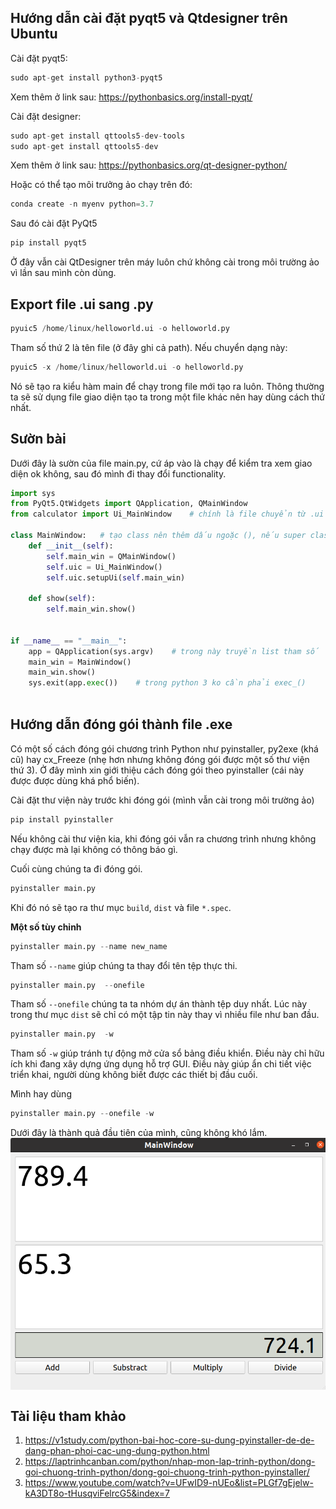 ## Hướng dẫn cài đặt pyqt5 và Qtdesigner trên Ubuntu

Cài đặt pyqt5:
```python
sudo apt-get install python3-pyqt5
```
Xem thêm ở link sau: https://pythonbasics.org/install-pyqt/

Cài đặt designer:
```python
sudo apt-get install qttools5-dev-tools
sudo apt-get install qttools5-dev
```
Xem thêm ở link sau: https://pythonbasics.org/qt-designer-python/ 

Hoặc có thể tạo môi trưởng ảo chạy trên đó:
```python
conda create -n myenv python=3.7
```
Sau đó cài đặt PyQt5
```python
pip install pyqt5
```
Ở đây vẫn cài QtDesigner trên máy luôn chứ không cài trong môi trường ảo vì lần sau mình còn dùng.

## Export file .ui sang .py
```python
pyuic5 /home/linux/helloworld.ui -o helloworld.py
```
Tham số thứ 2 là tên file (ở đây ghi cả path). Nếu chuyển dạng này:
```python
pyuic5 -x /home/linux/helloworld.ui -o helloworld.py
```
Nó sẽ tạo ra kiểu hàm main để chạy trong file mới tạo ra luôn. Thông thường ta sẽ sử dụng file giao diện tạo ta trong một file khác nên hay dùng cách thứ nhất.

## Sườn bài
Dưới đây là sườn của file main.py, cứ áp vào là chạy để kiểm tra xem giao diện ok không, sau đó mình đi thay đổi functionality.
```python
import sys
from PyQt5.QtWidgets import QApplication, QMainWindow
from calculator import Ui_MainWindow    # chính là file chuyển từ .ui

class MainWindow:   # tạo class nên thêm dấu ngoặc (), nếu super class có thể không cần
    def __init__(self):
        self.main_win = QMainWindow()
        self.uic = Ui_MainWindow()
        self.uic.setupUi(self.main_win)

    def show(self):
        self.main_win.show()


if __name__ == "__main__":
    app = QApplication(sys.argv)    # trong này truyền list tham số
    main_win = MainWindow()
    main_win.show()
    sys.exit(app.exec())    # trong python 3 ko cần phải exec_()
    
```

## Hướng dẫn đóng gói thành file .exe
Có một số cách đóng gói chương trình Python như pyinstaller, py2exe (khá cũ) hay cx_Freeze (nhẹ hơn nhưng không đóng gói được một số thư viện thứ 3). Ở đây mình xin giới thiệu cách đóng gói theo pyinstaller (cái này được được dùng khá phổ biến).

Cài đặt thư viện này trước khi đóng gói (mình vẫn cài trong môi trường ảo)
```python
pip install pyinstaller
```
Nếu không cài thư viện kia, khi đóng gói vẫn ra chương trình nhưng không chạy được mà lại không có thông báo gì.

Cuối cùng chúng ta đi đóng gói.
```python
pyinstaller main.py
```
Khi đó nó sẽ tạo ra thư mục `build`, `dist` và file `*.spec`.

**Một số tùy chỉnh**
```python
pyinstaller main.py --name new_name
```
Tham số `--name` giúp chúng ta thay đổi tên tệp thực thi. 

```python
pyinstaller main.py  --onefile
```
Tham số `--onefile` chúng ta ta nhóm dự án thành tệp duy nhất. Lúc này trong thư mục `dist` sẽ chỉ có một tập tin này thay vì nhiều file như ban đầu.

```python
pyinstaller main.py  -w
```
Tham số `-w` giúp tránh tự động mở cửa sổ bảng điều khiển. Điều này chỉ hữu ích khi đang xây dựng ứng dụng hỗ trợ GUI. Điều này giúp ẩn chi tiết việc triển khai, người dùng không biết được các thiết bị đầu cuối. 

Mình hay dùng
```python
pyinstaller main.py --onefile -w
```
Dưới đây là thành quả đầu tiên của mình, cũng không khó lắm.
<img src="output.png" style="display:block; margin-left:auto; margin-right:auto">

## Tài liệu tham khảo
1. https://v1study.com/python-bai-hoc-core-su-dung-pyinstaller-de-de-dang-phan-phoi-cac-ung-dung-python.html
2. https://laptrinhcanban.com/python/nhap-mon-lap-trinh-python/dong-goi-chuong-trinh-python/dong-goi-chuong-trinh-python-pyinstaller/
3. https://www.youtube.com/watch?v=UFwID9-nUEo&list=PLGf7gEjelw-kA3DT8o-tHusqviFelrcG5&index=7

